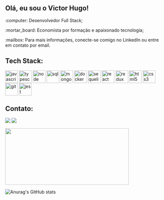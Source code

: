 <h2>Olá, eu sou o Victor Hugo! </h2>
<div>
  <p>:computer: Desenvolvedor Full Stack;</p>
  <p>:mortar_board: Economista por formação e apaixonado tecnologia;</p>
  <p>:mailbox: Para mais informações, conecte-se comigo no LinkedIn ou entre em contato por email.</p>
 </div>

<h2>Tech Stack:</h2>
<div>
  <img align="center" alt="javascript" width="40px"  src="https://cdn.jsdelivr.net/gh/devicons/devicon/icons/javascript/javascript-original.svg" />
  <img align="center" alt="typescript" width="40px" src="https://cdn.jsdelivr.net/gh/devicons/devicon/icons/typescript/typescript-original.svg" />  
  <img align="center" alt="node" width="40px" src="https://cdn.jsdelivr.net/gh/devicons/devicon/icons/nodejs/nodejs-original.svg" />  
  <img align="center" alt="sql" width="40px" src="https://cdn.jsdelivr.net/gh/devicons/devicon/icons/mysql/mysql-original.svg" />  
  <img align="center" alt="mongoDB" width="40px" src="https://cdn.jsdelivr.net/gh/devicons/devicon/icons/mongodb/mongodb-original.svg" />  
  <img align="center" alt="docker" width="40px" src="https://cdn.jsdelivr.net/gh/devicons/devicon/icons/docker/docker-original.svg" />  
  <img align="center" alt="sequelize" width="40px" src="https://cdn.jsdelivr.net/gh/devicons/devicon/icons/sequelize/sequelize-original.svg" />  
  <img align="center" alt="react" width="40px" src="https://cdn.jsdelivr.net/gh/devicons/devicon/icons/react/react-original.svg" />      
  <img align="center" alt="redux" width="40px" src="https://cdn.jsdelivr.net/gh/devicons/devicon/icons/redux/redux-original.svg" />
  <img align="center" alt="html5" width="40px" src="https://cdn.jsdelivr.net/gh/devicons/devicon/icons/html5/html5-original.svg" />
  <img align="center" alt="css3" width="40px" src="https://cdn.jsdelivr.net/gh/devicons/devicon/icons/css3/css3-original.svg" />
  <img align="center" alt="git" width="40px" src="https://cdn.jsdelivr.net/gh/devicons/devicon/icons/git/git-original.svg" />    
  <img align="center" alt="jest" width="40px" src="https://cdn.jsdelivr.net/gh/devicons/devicon/icons/jest/jest-plain.svg" />      
</div>


<h2>Contato:</h2>
<div>
  <a href="https://www.linkedin.com/in/victorhdoliveira/" target="_blank"><img src="https://img.shields.io/badge/-LinkedIn-%230077B5?style=for-the-badge&logo=linkedin&logoColor=white" target="_blank"></a>
  <a href="mailto:victorhdoliveira@gmail.com"><img src="https://img.shields.io/badge/Gmail-D14836?style=for-the-badge&logo=gmail&logoColor=white" target="_blank"></a>
</div>
</p>

<img align="center" height="180em" width="394px" src="https://github-readme-stats.vercel.app/api/top-langs/?username=victorhdoliveira&layout=compact&langs_count=7&theme=dark"/>

 
![Anurag's GitHub stats](https://github-readme-stats.vercel.app/api?username=victorhdoliveira&show_icons=true&theme=transparent&title_color=fff)
 
